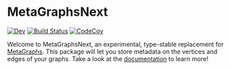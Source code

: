 # MetaGraphsNext

[![Dev](https://img.shields.io/badge/docs-dev-blue.svg)](https://JuliaGraphs.github.io/MetaGraphsNext.jl/dev)
[![Build Status](https://github.com/JuliaGraphs/MetaGraphsNext.jl/actions/workflows/test.yml/badge.svg?branch=master)](https://github.com/JuliaGraphs/MetaGraphsNext.jl/actions/workflows/test.yml?query=branch%3Amaster)
[![CodeCov](https://codecov.io/gh/JuliaGraphs/MetaGraphsNext.jl/branch/master/graph/badge.svg)](https://codecov.io/gh/JuliaGraphs/MetaGraphsNext.jl)

Welcome to MetaGraphsNext, an experimental, type-stable replacement for [MetaGraphs](https://github.com/JuliaGraphs/MetaGraphs.jl). This package will let you store metadata on the vertices and edges of your graphs. Take a look at the [documentation](https://juliagraphs.org/MetaGraphsNext.jl/dev/) to learn more!
